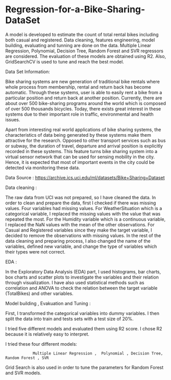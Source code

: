 # Regression-for-a-Bike-Sharing-DataSet

A model is developed to estimate the count of total rental bikes including both casual and registered. Data cleaning, features engineering, model building, evaluating and tunning are done on the data. Multiple Linear Regression, Polynomial, Decision Tree, Random Forest and SVR regressors are considered. The evaluation of these models are obtained using R2. Also, GridSearchCV is used to tune and reach the best model. 

Data Set Information:

Bike sharing systems are new generation of traditional bike rentals where whole process from membership, rental and return back has become automatic. Through these systems, user is able to easily rent a bike from a particular position and return back at another position. Currently, there are about over 500 bike-sharing programs around the world which is composed of over 500 thousands bicycles. Today, there exists great interest in these systems due to their important role in traffic, environmental and health issues.

Apart from interesting real world applications of bike sharing systems, the characteristics of data being generated by these systems make them attractive for the research. Opposed to other transport services such as bus or subway, the duration of travel, departure and arrival position is explicitly recorded in these systems. This feature turns bike sharing system into a virtual sensor network that can be used for sensing mobility in the city. Hence, it is expected that most of important events in the city could be detected via monitoring these data.

Data Source : https://archive.ics.uci.edu/ml/datasets/Bike+Sharing+Dataset

Data cleaning :

The raw data from UCI was not prepared, so I have cleaned the data. In order to clean and prepare the data, first I checked if there was missing values.
Four variables had missing values. For WeatherSituation which is a categorical variable, I replaced the missing values with the value that was repeated the most.
For the Humidity variable which is a continuous variable, I replaced the NaN values with the mean of the other observations.
For Casual and Registered variables since they make the target variable, I decided to remove the observations with missing values.
In the rest of the data cleaning and preparing process, I also changed the name of the variables, defined new variable, and change the type of variables which their types were not correct.

EDA :

In the Exploratory Data Analysis (EDA) part, I used histograms, bar charts, box charts and scatter plots to investigate the variables and their relation through visualization.
I have also used statistical methods such as correlation and ANOVA to check the relation between the target variable (TotalBikes) and other variables.

Model building , Evakuation and Tuning :

First, I transformed the categorical variables into dummy variables. I then split the data into train and tests sets with a test size of 20%.

I tried five different models and evaluated them using R2 score. I chose R2 because it is relatively easy to interpret.

I tried these four different models:

                Multiple Linear Regression ,  Polynomial , Decision Tree,  Random Forest , SVR 
                

Grid Search is also used in order to tune the parameters for Random Forest and SVR models.
